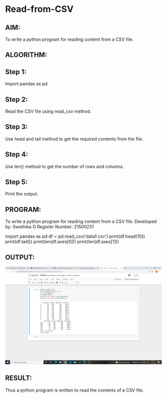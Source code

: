 # Read-from-CSV

## AIM:
To write a python program for reading content from a CSV file.

## ALGORITHM:
## Step 1:
Import pandas as pd.

## Step 2:
Read the CSV file using read_csv method.

## Step 3:
Use head and tail method to get the required contents from the file.

## Step 4:
Use len() method to get the number of rows and columns.

## Step 5:
Print the output.

## PROGRAM:
To write a python program for reading content from a CSV file.
Developed by: Swathika G
Register Number: 21500231

import pandas as pd
df = pd.read_csv('data1.csv')
print(df.head(10))
print(df.tail())
print(len(df.axes[0]))
print(len(df.axes[1]))

## OUTPUT:
![output](./py.csv.png)

## RESULT:
Thus a python program is written to read the contents of a CSV file.

